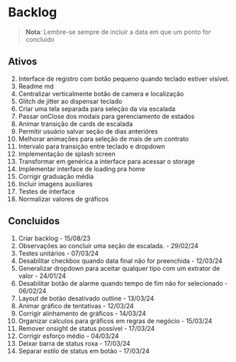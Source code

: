 # Backlog

>**Nota**: Lembre-se sempre de incluir a data em que um ponto for concluido 

## Ativos
2. Interface de registro com botão pequeno quando teclado estiver visível.
4. Readme md
6. Centralizar verticalmente botão de camera e localização
7. Glitch de jitter ao dispensar teclado
9. Criar uma tela separada para seleção da via escalada
10. Passar onClose dos modais para gerenciamento de estados
13. Animar transição de cards de escalada
15. Permitir usuário salvar seção de dias anterióres
16. Melhorar animações para seleção de mais de um contrato
20. Intervalo para transição entre teclado e dropdown
22. Implementação de splash screen
23. Transformar em genérica a interface para acessar o storage
24. Implementar interface de loading pra home
25. Corrigir graduação média
27. Incluir imagens auxiliares
28. Testes de interface
31. Normalizar valores de gráficos


## Concluidos
1. Criar backlog - 15/08/23
3. Observações ao concluir uma seção de escalada. - 29/02/24
5. Testes unitários - 07/03/24
8. Desabilitar checkbox quando data final não for preenchida - 12/03/24
11. Generalizar dropdown para aceitar qualquer tipo com um extrator de valor - 24/01/24
12. Desabilitar botão de alarme quando tempo de fim não for selecionado - 06/02/24
14. Layout de botão desativado outline - 13/03/24
17. Animar gráfico de tentativas - 12/03/24
18. Corrigir alinhamento de gráficos - 14/03/24
19. Organizar calculos para gráficos em regras de negócio - 15/03/24
21. Remover onsight de status possível - 17/03/24
26. Corrigir esforço médio - 04/03/24
29. Deixar barra de status roxa - 17/03/24
30. Separar estilo de status em botão - 17/03/24